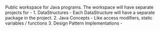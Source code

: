 Public workspace for Java programs.
The workspace will have separate projects for - 
	1. DataStructures - Each DataStructure will have a separate package in the project.
	2. Java Concepts - Like access modifiers, static variables / functions
	3. Design Pattern Implementations - 